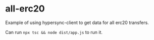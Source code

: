 # all-erc20

Example of using hypersync-client to get data for all erc20 transfers.

Can run `npx tsc && node dist/app.js` to run it.
